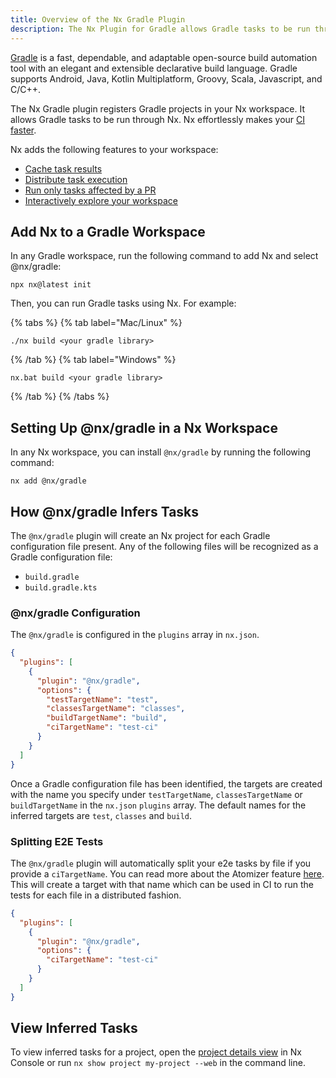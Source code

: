 ```yaml
---
title: Overview of the Nx Gradle Plugin
description: The Nx Plugin for Gradle allows Gradle tasks to be run through Nx.
---
```


[Gradle](https://gradle.org/) is a fast, dependable, and adaptable open-source build automation tool with an elegant and extensible declarative build language. Gradle supports Android, Java, Kotlin Multiplatform, Groovy, Scala, Javascript, and C/C++.

The Nx Gradle plugin registers Gradle projects in your Nx workspace. It allows Gradle tasks to be run through Nx. Nx effortlessly makes your [CI faster](/ci/intro/ci-with-nx).

Nx adds the following features to your workspace:

- [Cache task results](/features/cache-task-results)
- [Distribute task execution](/ci/features/distribute-task-execution)
- [Run only tasks affected by a PR](/ci/features/affected)
- [Interactively explore your workspace](/features/explore-graph)

## Add Nx to a Gradle Workspace

In any Gradle workspace, run the following command to add Nx and select @nx/gradle:

```shell {% skipRescope=true %}
npx nx@latest init
```

Then, you can run Gradle tasks using Nx. For example:

{% tabs %}
{% tab label="Mac/Linux" %}

```shell {% skipRescope=true %}
./nx build <your gradle library>
```

{% /tab %}
{% tab label="Windows" %}

```shell {% skipRescope=true %}
nx.bat build <your gradle library>
```

{% /tab %}
{% /tabs %}

## Setting Up @nx/gradle in a Nx Workspace

In any Nx workspace, you can install `@nx/gradle` by running the following command:

```shell {% skipRescope=true %}
nx add @nx/gradle
```

## How @nx/gradle Infers Tasks

The `@nx/gradle` plugin will create an Nx project for each Gradle configuration file present. Any of the following files will be recognized as a Gradle configuration file:

- `build.gradle`
- `build.gradle.kts`

### @nx/gradle Configuration

The `@nx/gradle` is configured in the `plugins` array in `nx.json`.

```json {% fileName="nx.json" %}
{
  "plugins": [
    {
      "plugin": "@nx/gradle",
      "options": {
        "testTargetName": "test",
        "classesTargetName": "classes",
        "buildTargetName": "build",
        "ciTargetName": "test-ci"
      }
    }
  ]
}
```

Once a Gradle configuration file has been identified, the targets are created with the name you specify under `testTargetName`, `classesTargetName` or `buildTargetName` in the `nx.json` `plugins` array. The default names for the inferred targets are `test`, `classes` and `build`.

### Splitting E2E Tests

The `@nx/gradle` plugin will automatically split your e2e tasks by file if you provide a `ciTargetName`. You can read more about the Atomizer feature [here](/ci/features/split-e2e-tasks). This will create a target with that name which can be used in CI to run the tests for each file in a distributed fashion.

```json {% fileName="nx.json" highlightLines=[6] %}
{
  "plugins": [
    {
      "plugin": "@nx/gradle",
      "options": {
        "ciTargetName": "test-ci"
      }
    }
  ]
}
```

## View Inferred Tasks

To view inferred tasks for a project, open the [project details view](/features/explore-graph#explore-projects-in-your-workspace) in Nx Console or run `nx show project my-project --web` in the command line.
